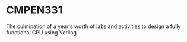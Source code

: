 # CMPEN331
The culmination of a year's worth of labs and activities to design a fully functional CPU using Verilog
